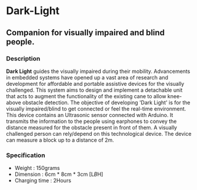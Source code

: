 # Dark-Light
## Companion for visually impaired and blind people.

### Description
**Dark Light** guides the visually impaired during their mobility. Advancements in embedded systems have opened up a vast area of research and development for affordable and portable assistive devices for the visually challenged. This system aims to design and implement a detachable unit that acts to augment the functionality of the existing cane to allow knee-above obstacle detection. The objective of developing 'Dark Light' is for the visually impaired/blind to get connected or feel the real-time environment. This device contains an Ultrasonic sensor connected with Arduino. It transmits the information to the people using earphones to convey the distance measured for the obstacle present in front of them. A visually challenged person can rely/depend on this technological device. The device can measure a block up to a distance of 2m.

### Specification
- Weight : 150grams
- Dimension : 6cm * 8cm * 3cm [L*B*H]
- Charging time : 2Hours

